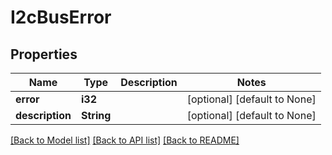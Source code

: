 # I2cBusError

## Properties
Name | Type | Description | Notes
------------ | ------------- | ------------- | -------------
**error** | **i32** |  | [optional] [default to None]
**description** | **String** |  | [optional] [default to None]

[[Back to Model list]](../README.md#documentation-for-models) [[Back to API list]](../README.md#documentation-for-api-endpoints) [[Back to README]](../README.md)


